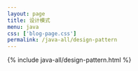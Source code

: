 ```yaml
---
layout: page
title: 设计模式
menu: java
css: ['blog-page.css']
permalink: /java-all/design-pattern
---
```


{% include java-all/design-pattern.html %}
